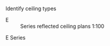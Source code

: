 <span class="transform-to-uppercase">Identify ceiling types</span>

<dl>
<dt>
<div markdown="1">
E
</div>
</dt>
<dd>
<div markdown="1">
<span class="transform-to-uppercase">Series reflected ceiling plans <span class="highlight-red">1:100</span></span>
</div>
</dd>
</dl>
E Series